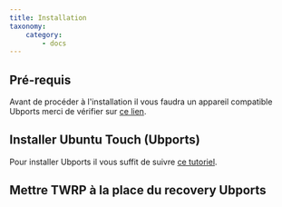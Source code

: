 ```yaml
---
title: Installation
taxonomy:
    category:
        - docs
---
```


## Pré-requis

Avant de procéder à l'installation il vous faudra un appareil compatible Ubports merci de vérifier sur [ce lien](https://devices.ubuntu-touch.io).

## Installer Ubuntu Touch (Ubports)

Pour installer Ubports il vous suffit de suivre [ce tutoriel](http://docs.ubports.com/fr/latest/userguide/install.html).

## Mettre TWRP à la place du recovery Ubports
